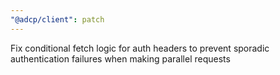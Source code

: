 ```yaml
---
"@adcp/client": patch
---
```


Fix conditional fetch logic for auth headers to prevent sporadic authentication failures when making parallel requests
